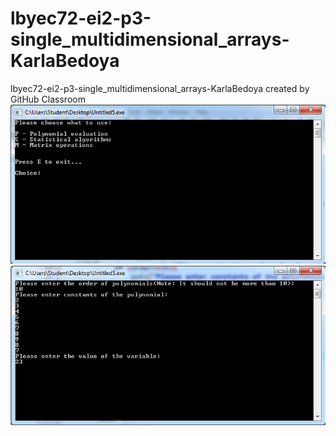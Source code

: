 # lbyec72-ei2-p3-single_multidimensional_arrays-KarlaBedoya
lbyec72-ei2-p3-single_multidimensional_arrays-KarlaBedoya created by GitHub Classroom
 ![](act3.1.PNG)
 ![](act3.2.PNG)
